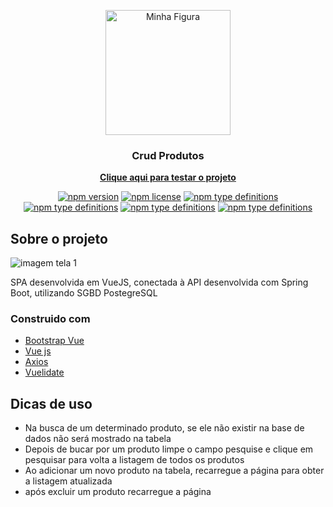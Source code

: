 <p align="center">
  <img src="https://upload.wikimedia.org/wikipedia/commons/9/95/Vue.js_Logo_2.svg"  width="200px" alt="Minha Figura">
</p>


<h3 align="center">Crud Produtos</h3>
<p align="center">
  <a href="https://app-crud-nine.vercel.app/"><strong>Clique aqui para testar o projeto</strong></a>
</p>
<div align="center">

  [![npm version](https://img.shields.io/badge/Java-ED8B00?style=for-the-badge&logo=java&logoColor=white)]()
  [![npm license](https://img.shields.io/badge/PostgreSQL-316192?style=for-the-badge&logo=postgresql&logoColor=white)]()
  [![npm type definitions](https://img.shields.io/badge/Spring-6DB33F?style=for-the-badge&logo=spring&logoColor=white)]()
  [![npm type definitions](https://img.shields.io/badge/Heroku-430098?style=for-the-badge&logo=heroku&logoColor=white)]()
  [![npm type definitions](https://img.shields.io/badge/JavaScript-F7DF1E?style=for-the-badge&logo=javascript&logoColor=black)]()
  [![npm type definitions](https://img.shields.io/badge/Vue.js-35495E?style=for-the-badge&logo=vuedotjs&logoColor=4FC08D)]()
  
</div>

## Sobre o projeto

![imagem tela 1](https://i.imgur.com/qR99CF6.png)

SPA desenvolvida em VueJS, conectada à API desenvolvida com Spring Boot, utilizando SGBD PostegreSQL

### Construido com

* [Bootstrap Vue](https://bootstrap-vue.org/)
* [Vue js](https://vuejs.org/)
* [Axios](https://axios-http.com/docs/intro)
* [Vuelidate](https://vuelidate.js.org/)

## Dicas de uso

* Na busca de um determinado produto, se ele não existir na base de dados não será mostrado na tabela
* Depois de bucar por um produto limpe o campo pesquise e clique em pesquisar para volta a listagem de todos os produtos
* Ao adicionar um novo produto na tabela, recarregue a página para obter a listagem atualizada
* após excluir um produto recarregue a página
